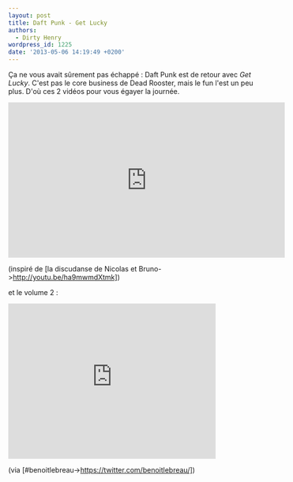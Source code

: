 ```yaml
---
layout: post
title: Daft Punk - Get Lucky
authors:
  - Dirty Henry
wordpress_id: 1225
date: '2013-05-06 14:19:49 +0200'
---
```

Ça ne vous avait sûrement pas échappé : Daft Punk est de retour avec *Get Lucky*. C'est pas le core business de Dead Rooster, mais le fun l'est un peu plus. D'où ces 2 vidéos pour vous égayer la journée.

<iframe width="560" height="315" src="http://www.youtube.com/embed/iqsMRspYQEY" frameborder="0" allowfullscreen></iframe>

(inspiré de [la discudanse de Nicolas et Bruno->http://youtu.be/ha9mwmdXtmk])

et le volume 2 : 

<iframe width="420" height="315" src="http://www.youtube.com/embed/4rV2pfTbBxU" frameborder="0" allowfullscreen></iframe>

(via [#benoitlebreau->https://twitter.com/benoitlebreau/])
